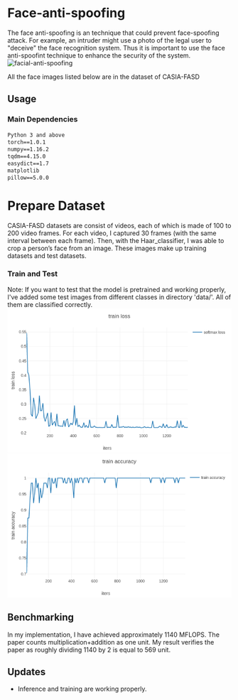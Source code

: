 # Face-anti-spoofing
The face anti-spoofing is an technique that could prevent face-spoofing attack. For example, an intruder might use a photo of the legal user to "deceive" the face recognition system. Thus it is important to use the face anti-spoofint technique to enhance the security of the system.
<br>
<img src="https://paperswithcode.com/media/tasks/facial-anti-spoofing_gHfingq.png" alt="facial-anti-spoofing" border="0">

All the face images listed below are in the dataset of CASIA-FASD

 
## Usage
### Main Dependencies
 ```
 Python 3 and above
 torch==1.0.1 
 numpy==1.16.2
 tqdm==4.15.0
 easydict==1.7
 matplotlib
 pillow==5.0.0
 ```
# Prepare Dataset
CASIA-FASD datasets are consist of videos, each of which is made of 100 to 200 video frames. For each video, I captured 30 frames (with the same interval between each frame). Then, with the Haar_classifier, I was able to crop a person’s face from an image. These images make up training datasets and test datasets. 

### Train and Test
Note: If you want to test that the model is pretrained and working properly, I've added some test images from different classes in directory 'data/'. All of them are classified correctly.
<img src="./figures/train_loss.png" alt="train loss" style="witdh: 49%" border="0">
<img src="./figures/train_acc.png" alt="train acc" style="witdh: 49%" border="0">
## Benchmarking
In my implementation, I have achieved approximately 1140 MFLOPS. The paper counts multiplication+addition as one unit. My result verifies the paper as roughly dividing 1140 by 2 is equal to 569 unit.

## Updates
* Inference and training are working properly.


